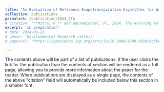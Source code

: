 ```yaml
---
title: "An Evaluation of Reference Evapotranspiration Algorithms for Water Demand Estimation in California"
collection: publications
permalink: /publication/2024_ETo
# citation: '**Mitra, R.** and Gebremichael, M., 2024. The evolving roles of intensity and wet season timing in rainfall regimes surrounding the Red Sea. Environmental Research Letters, 17(4), p.044039.'
excerpt: 'In preparation'
# date: 2024-03-21
# venue: 'Environmental Research Letters'
# paperurl: 'https://iopscience.iop.org/article/10.1088/1748-9326/ac5560/meta'

---
```



The contents above will be part of a list of publications, if the user clicks the link for the publication than the contents of section will be rendered as a full page, allowing you to provide more information about the paper for the reader. When publications are displayed as a single page, the contents of the above "citation" field will automatically be included below this section in a smaller font.
